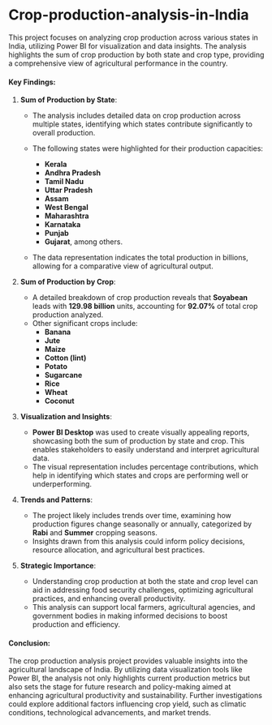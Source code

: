 # Crop-production-analysis-in-India

This project focuses on analyzing crop production across various states in India, utilizing Power BI for visualization and data insights. The analysis highlights the sum of crop production by both state and crop type, providing a comprehensive view of agricultural performance in the country.

#### Key Findings:

1. **Sum of Production by State**:
   - The analysis includes detailed data on crop production across multiple states, identifying which states contribute significantly to overall production.
   - The following states were highlighted for their production capacities:
     - **Kerala**
     - **Andhra Pradesh**
     - **Tamil Nadu**
     - **Uttar Pradesh**
     - **Assam**
     - **West Bengal**
     - **Maharashtra**
     - **Karnataka**
     - **Punjab**
     - **Gujarat**, among others.

   - The data representation indicates the total production in billions, allowing for a comparative view of agricultural output.

2. **Sum of Production by Crop**:
   - A detailed breakdown of crop production reveals that **Soyabean** leads with **129.98 billion** units, accounting for **92.07%** of total crop production analyzed.
   - Other significant crops include:
     - **Banana**
     - **Jute**
     - **Maize**
     - **Cotton (lint)**
     - **Potato**
     - **Sugarcane**
     - **Rice**
     - **Wheat**
     - **Coconut**

3. **Visualization and Insights**:
   - **Power BI Desktop** was used to create visually appealing reports, showcasing both the sum of production by state and crop. This enables stakeholders to easily understand and interpret agricultural data.
   - The visual representation includes percentage contributions, which help in identifying which states and crops are performing well or underperforming.

4. **Trends and Patterns**:
   - The project likely includes trends over time, examining how production figures change seasonally or annually, categorized by **Rabi** and **Summer** cropping seasons.
   - Insights drawn from this analysis could inform policy decisions, resource allocation, and agricultural best practices.

5. **Strategic Importance**:
   - Understanding crop production at both the state and crop level can aid in addressing food security challenges, optimizing agricultural practices, and enhancing overall productivity.
   - This analysis can support local farmers, agricultural agencies, and government bodies in making informed decisions to boost production and efficiency.

#### Conclusion:
The crop production analysis project provides valuable insights into the agricultural landscape of India. By utilizing data visualization tools like Power BI, the analysis not only highlights current production metrics but also sets the stage for future research and policy-making aimed at enhancing agricultural productivity and sustainability. Further investigations could explore additional factors influencing crop yield, such as climatic conditions, technological advancements, and market trends.
